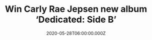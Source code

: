 ---
campaign-uuid: "c-1f5dc0c8-47f0-4bf7-afc7-35134157c263"
type: "Competition"
category: "Music"
date: "2020-05-28T06:00:00.000Z"
end-date: "2020-06-28T23:59:00.000Z"
disable-form: false
is_promoted: false
has_entry_page: true
title: "Win Carly Rae Jepsen new album ‘Dedicated: Side B’"
competition-description: "<p>We are giving away one of the best pop records of the\
  \ year so far. An album of material written during four-year of exploration. Yes,\
  \ we are talking about the 34 year old Canadian singer-sensation Carly Rae Jepsen\
  \ and her brand new album ‘Dedicated: Side B’.</p>\n<p>Want it? Click below for\
  \ a chance to win.</p>\n"
hero-header: "Win Carly Rae Jepsen new album ‘Dedicated: Side B’"
terms-confirmation: "N/A"
banner-img: "https://assets.expresslyapp.com/asset-693b06be-a76b-43da-a31e-d7bece93a1b5.jpg"
logo-left-href: "aaa.nme.com"
logo-left-image: "https://assets.expresslyapp.com/asset-bb7c0628-a89a-4c87-9f49-4de1e2ae19da.jpg"
logo-left-title: "NME AAA"
bg-image-hero: "https://assets.expresslyapp.com/asset-fc36d5bf-b70a-4508-8bc4-8609ff1a8328.png"
bg-image-first: "https://assets.expresslyapp.com/asset-9489ff9e-6e0d-49c0-8a67-23556e7d0bcb.jpg"
section1-content: "<p>Carly’s brand new record ‘Side B’ is the follow up to her incredible\
  \ album ‘Dedicated’ back in 2019. An amazing album that treats her fans with numerous\
  \ love songs. One of the best pop records of the year so far you should not miss.</p>\n\
  <p>Enter below for a chance to win and discover it now.</p>\n"
entry-title: "Win Carly Rae Jepsen new album ‘Dedicated: Side B’"
entry-content: "<p>Enter the draw to win Carly Rae Jepsen new album ‘Dedicated: Side\
  \ B' by completing the form below before 23:59 on the 28th of June 2020.</p>\n"
has-winner: false
prize-description: "Carly Rae Jepsen new album ‘Dedicated: Side B’"
special-conditions: "Multiple entries are allowed up to one every day.\r\n\r\nThis\
  \ competition is also available on: https://club.expressly.io/competitions/carly-rae-new-album"
country-restrictions:
- "GB"
---